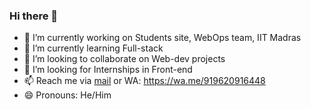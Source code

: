 ### Hi there 👋

<!--
**SagarDNG/SagarDNG** is a ✨ _special_ ✨ repository because its `README.md` (this file) appears on your GitHub profile.

Here are some ideas to get you started:
- 💬 Ask me about anything about Front-end
- ⚡ Fun fact: You know, if you know😂
-->
- 🔭 I’m currently working on Students site, WebOps team, IIT Madras
- 🌱 I’m currently learning Full-stack
- 👯 I’m looking to collaborate on Web-dev projects
- 🤔 I’m looking for Internships in Front-end
- 📫 Reach me via [mail](ed20b054@smail.iitm.ac.in) or WA: https://wa.me/919620916448
- 😄 Pronouns: He/Him


